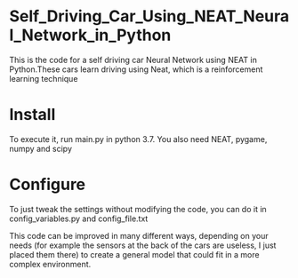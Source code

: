 # Self_Driving_Car_Using_NEAT_Neural_Network_in_Python
This is the code for a self driving car Neural Network using NEAT in Python.These cars learn driving using Neat, which is a reinforcement learning
technique

# Install
To execute it, run main.py in python 3.7. You also need NEAT, pygame, numpy and scipy

# Configure
To just tweak the settings without modifying the code, you can do it in config_variables.py and config_file.txt

This code can be improved in many different ways, depending on your needs (for example the sensors at the back of the cars are useless, I just placed them there) to create a general model that could fit in a more complex environment.
